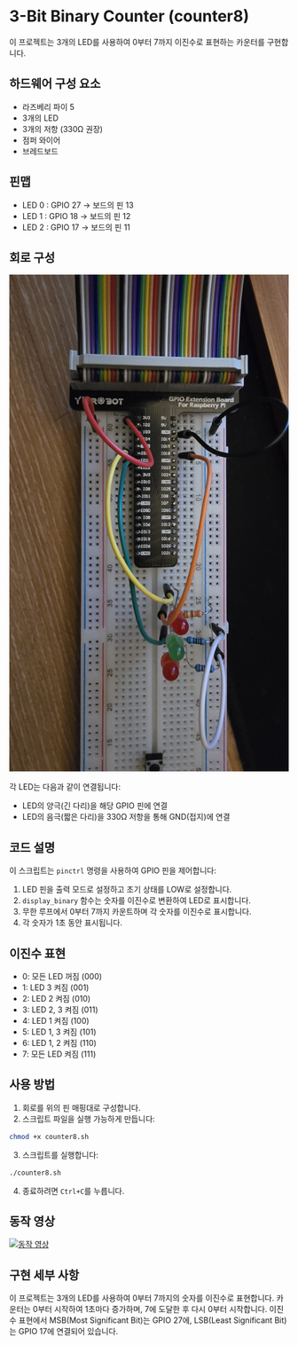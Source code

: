 # 3-Bit Binary Counter (counter8)

이 프로젝트는 3개의 LED를 사용하여 0부터 7까지 이진수로 표현하는 카운터를 구현합니다.

## 하드웨어 구성 요소

- 라즈베리 파이 5
- 3개의 LED
- 3개의 저항 (330Ω 권장)
- 점퍼 와이어
- 브레드보드

## 핀맵

- LED 0 : GPIO 27 -> 보드의 핀 13
- LED 1 : GPIO 18 -> 보드의 핀 12
- LED 2 : GPIO 17 -> 보드의 핀 11

## 회로 구성

![Circuit Diagram](images/circuit.jpg)

각 LED는 다음과 같이 연결됩니다:
- LED의 양극(긴 다리)을 해당 GPIO 핀에 연결
- LED의 음극(짧은 다리)을 330Ω 저항을 통해 GND(접지)에 연결

## 코드 설명

이 스크립트는 `pinctrl` 명령을 사용하여 GPIO 핀을 제어합니다:

1. LED 핀을 출력 모드로 설정하고 초기 상태를 LOW로 설정합니다.
2. `display_binary` 함수는 숫자를 이진수로 변환하여 LED로 표시합니다.
3. 무한 루프에서 0부터 7까지 카운트하며 각 숫자를 이진수로 표시합니다.
4. 각 숫자가 1초 동안 표시됩니다.

## 이진수 표현

- 0: 모든 LED 꺼짐 (000)
- 1: LED 3 켜짐 (001)
- 2: LED 2 켜짐 (010)
- 3: LED 2, 3 켜짐 (011)
- 4: LED 1 켜짐 (100)
- 5: LED 1, 3 켜짐 (101)
- 6: LED 1, 2 켜짐 (110)
- 7: 모든 LED 켜짐 (111)

## 사용 방법

1. 회로를 위의 핀 매핑대로 구성합니다.
2. 스크립트 파일을 실행 가능하게 만듭니다:
```bash
chmod +x counter8.sh
```
3. 스크립트를 실행합니다:
```bash
./counter8.sh
```
4. 종료하려면 `Ctrl+C`를 누릅니다.

## 동작 영상

[![동작 영상](https://img.youtube.com/vi/PvLtl1sLlNQ/0.jpg)](https://www.youtube.com/watch?v=PvLtl1sLlNQ)

## 구현 세부 사항

이 프로젝트는 3개의 LED를 사용하여 0부터 7까지의 숫자를 이진수로 표현합니다. 카운터는 0부터 시작하여 1초마다 증가하며, 7에 도달한 후 다시 0부터 시작합니다. 이진수 표현에서 MSB(Most Significant Bit)는 GPIO 27에, LSB(Least Significant Bit)는 GPIO 17에 연결되어 있습니다.